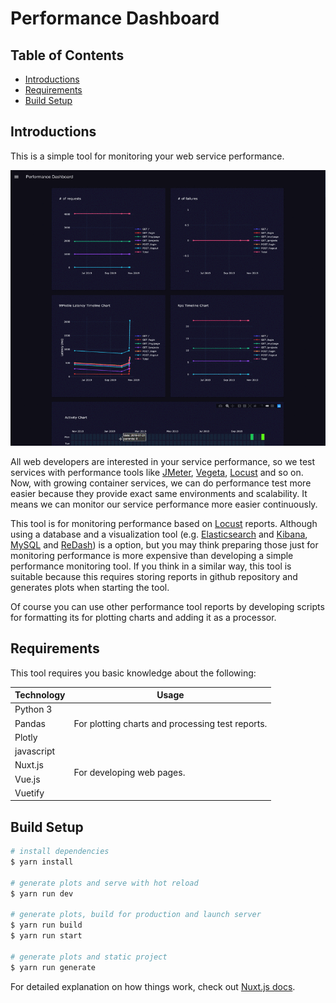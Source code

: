 # Performance Dashboard

## Table of Contents

- [Introductions](#introductions)
- [Requirements](#requirements)
- [Build Setup](#build-setup)

## Introductions

This is a simple tool for monitoring your web service performance.

![](./doc/resources/performance-dashboard.gif)

All web developers are interested in your service performance, so we test services with performance tools like [JMeter](https://github.com/apache/jmeter), [Vegeta](https://github.com/tsenart/vegeta), [Locust](https://github.com/locustio/locust) and so on. Now, with growing container services, we can do performance test more easier because they provide exact same environments and scalability. It means we can monitor our service performance more easier continuously.

This tool is for monitoring performance based on [Locust](https://github.com/locustio/locust) reports. Although using a database and a visualization tool (e.g. [Elasticsearch](https://github.com/elastic/elasticsearch) and [Kibana](https://github.com/elastic/kibana), [MySQL](https://github.com/mysql) and [ReDash](https://github.com/getredash/redash)) is a option, but you may think preparing those just for monitoring performance is more expensive than developing a simple performance monitoring tool. If you think in a similar way, this tool is suitable because this requires storing reports in github repository and generates plots when starting the tool.

Of course you can use other performance tool reports by developing scripts for formatting its for plotting charts and adding it as a processor.

## Requirements

This tool requires you basic knowledge about the following:

<table>
  <thead>
    <th>Technology</th>
    <th>Usage</th>
  </thead>
  <tbody>
    <tr>
      <td>Python 3</td>
      <td rowspan="3">For plotting charts and processing test reports.</td>
    </tr>
    <tr>
      <td>Pandas</td>
    </tr>
    <tr>
      <td>Plotly</td>
    </tr>
    <tr>
      <td>javascript</td>
      <td rowspan="4">For developing web pages.</td>
    </tr>
    <tr>
      <td>Nuxt.js</td>
    </tr>
    <tr>
      <td>Vue.js</td>
    </tr>
    <tr>
      <td>Vuetify</td>
    </tr>
  </tbody>
</table>

## Build Setup

```bash
# install dependencies
$ yarn install

# generate plots and serve with hot reload
$ yarn run dev

# generate plots, build for production and launch server
$ yarn run build
$ yarn run start

# generate plots and static project
$ yarn run generate
```

For detailed explanation on how things work, check out [Nuxt.js docs](https://nuxtjs.org).
